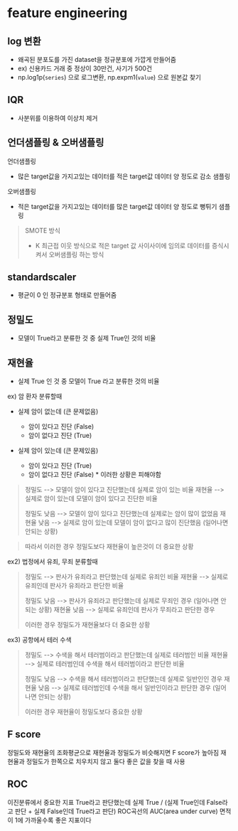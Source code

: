 # feature engineering
## log 변환
* 왜곡된 분포도를 가진 dataset을 정규분포에 가깝게 만들어줌
 * ex) 신용카드 거래 중 정상이 30만건, 사기가 500건
* np.log1p(`series`) 으로 로그변환, np.expm1(`value`) 으로 원본값 찾기

## IQR 
* 사분위를 이용하여 이상치 제거

## 언더샘플링 & 오버샘플링
 언더샘플링
 * 많은 target값을 가지고있는 데이터를 적은 target값 데이터 양 정도로 감소 샘플링

 오버샘플링
 * 적은 target값을 가지고있는 데이터를 많은 target값 데이터 양 정도로 뻥튀기 샘플링

> SMOTE 방식
> * K 최근접 이웃 방식으로 적은 target 값 사이사이에 임의로 데이터를 증식시켜서 오버샘플링 하는 방식

## standardscaler
* 평균이 0 인 정규분포 형태로 만들어줌

## 정밀도
- 모델이 True라고 분류한 것 중 실제 True인 것의 비율

## 재현율
- 실제 True 인 것 중 모델이 True 라고 분류한 것의 비율

ex) 암 환자 분류할때 
- 실제 암이 없는데 (큰 문제없음)
  - 암이 있다고 진단 (False)
  - 암이 없다고 진단 (True)

- 실제 암이 있는데 (큰 문제있음)
  - 암이 있다고 진단 (True)
  - 암이 없다고 진단 (False)   * 이러한 상황은 피해야함

> 정밀도 --> 모델이 암이 있다고 진단했는데 실제로 암이 있는 비율
> 재현율 --> 실제로 암이 있는데 모델이 암이 있다고 진단한 비율
>
> 정밀도 낮음 --> 모델이 암이 있다고 진단했는데 실제로는 암이 많이 없었음
> 재현율 낮음 --> 실제로 암이 있는데 모델이 암이 없다고 많이 진단했음 (일어나면 안되는 상황) 

> 따라서 이러한 경우 정밀도보다 재현율이 높은것이 더 중요한 상황

ex2) 법정에서 유죄, 무죄 분류할때
> 정밀도 --> 판사가 유죄라고 판단했는데 실제로 유죄인 비율
> 재현율 --> 실제로 유죄인데 판사가 유죄라고 판단한 비율
>
> 정밀도 낮음 --> 판사가 유죄라고 판단했는데 실제로 무죄인 경우 (일어나면 안되는 상황)
> 재현율 낮음 --> 실제로 유죄인데 판사가 무죄라고 판단한 경우
>
> 이러한 경우 정밀도가 재현율보다 더 중요한 상황

ex3) 공항에서 테러 수색
> 정밀도 --> 수색을 해서 테러범이라고 판단했는데 실제로 테러범인 비율
> 재현율 --> 실제로 테러범인데 수색을 해서 테러범이라고 판단한 비율
>
> 정밀도 낮음 --> 수색을 해서 테러범이라고 판단했는데 실제로 일반인인 경우
> 재현율 낮음 --> 실제로 테러범인데 수색을 해서 일반인이라고 판단한 경우 (일어나면 안되는 상황)
>
> 이러한 경우 재현율이 정밀도보다 중요한 상황



## F score
정밀도와 재현율의 조화평균으로 재현율과 정밀도가 비슷해지면 F score가 높아짐
재현율과 정밀도가 한쪽으로 치우치지 않고 둘다 좋은 값을 찾을 때 사용


## ROC
이진분류에서 중요한 지표
True라고 판단했는데 실제 True / (실제 True인데 False라고 판단 + 실제 False인데 True라고 판단) 
ROC곡선의 AUC(area under curve) 면적이 1에 가까울수록 좋은 지표이다
